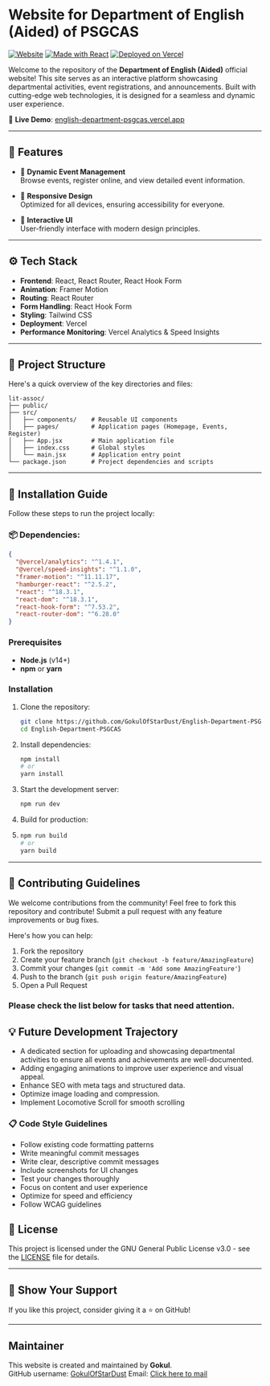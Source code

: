 # Website for Department of English (Aided) of PSGCAS 

[![Website](https://img.shields.io/website?down_color=red&down_message=offline&up_color=green&up_message=online&url=https%3A%2F%2Fenglish-department-psgcas.vercel.app)](https://english-department-psgcas.vercel.app)
[![Made with React](https://img.shields.io/badge/Made%20with-React-blue)](https://reactjs.org/)
[![Deployed on Vercel](https://img.shields.io/badge/Deployed%20on-Vercel-black)](https://vercel.com)

Welcome to the repository of the **Department of English (Aided)** official website! This site serves as an interactive platform showcasing departmental activities, event registrations, and announcements. Built with cutting-edge web technologies, it is designed for a seamless and dynamic user experience.

🔗 **Live Demo**: [english-department-psgcas.vercel.app](https://english-department-psgcas.vercel.app)

---

## 🎯 Features

- 🏫 **Dynamic Event Management**  
  Browse events, register online, and view detailed event information.

- 🎨 **Responsive Design**  
  Optimized for all devices, ensuring accessibility for everyone.

- 🚀 **Interactive UI**  
  User-friendly interface with modern design principles.

---

## ⚙️ Tech Stack

- **Frontend**: React, React Router, React Hook Form
- **Animation**: Framer Motion
- **Routing**: React Router
- **Form Handling**: React Hook Form
- **Styling**: Tailwind CSS
- **Deployment**: Vercel
- **Performance Monitoring**: Vercel Analytics & Speed Insights

---

## 📂 Project Structure

Here's a quick overview of the key directories and files:

```plaintext
lit-assoc/
├── public/
├── src/
│   ├── components/    # Reusable UI components
│   ├── pages/         # Application pages (Homepage, Events, Register)
│   ├── App.jsx        # Main application file
│   ├── index.css      # Global styles
│   └── main.jsx       # Application entry point
└── package.json       # Project dependencies and scripts
```

---

## 🚀 Installation Guide

Follow these steps to run the project locally:

### 📦 Dependencies:

```json
{
  "@vercel/analytics": "^1.4.1",
  "@vercel/speed-insights": "^1.1.0",
  "framer-motion": "^11.11.17",
  "hamburger-react": "^2.5.2",
  "react": "^18.3.1",
  "react-dom": "^18.3.1",
  "react-hook-form": "^7.53.2",
  "react-router-dom": "^6.28.0"
}
```

### Prerequisites

- **Node.js** (v14+)
- **npm** or **yarn**

### Installation

1. Clone the repository:

   ```bash
   git clone https://github.com/GokulOfStarDust/English-Department-PSGCAS.git
   cd English-Department-PSGCAS
   ```

2. Install dependencies:

   ```bash
   npm install
   # or
   yarn install
   ```

3. Start the development server:

   ```bash
   npm run dev
   ```

4. Build for production:
5. 
   ```bash
   npm run build
   # or
   yarn build
   ```

---

## 🤝 Contributing Guidelines

We welcome contributions from the community!
Feel free to fork this repository and contribute! Submit a pull request with any feature improvements or bug fixes.

Here's how you can help:

1. Fork the repository
2. Create your feature branch (`git checkout -b feature/AmazingFeature`)
3. Commit your changes (`git commit -m 'Add some AmazingFeature'`)
4. Push to the branch (`git push origin feature/AmazingFeature`)
5. Open a Pull Request

### Please check the list below for tasks that need attention.

## 💡 Future Development Trajectory

- A dedicated section for uploading and showcasing departmental activities to ensure all events and achievements are well-documented.
- Adding engaging animations to improve user experience and visual appeal.
- Enhance SEO with meta tags and structured data.
- Optimize image loading and compression.
- Implement Locomotive Scroll for smooth scrolling


### 📋 Code Style Guidelines
- Follow existing code formatting patterns
- Write meaningful commit messages
- Write clear, descriptive commit messages
- Include screenshots for UI changes
- Test your changes thoroughly
- Focus on content and user experience
- Optimize for speed and efficiency
- Follow WCAG guidelines

## 📄 License
This project is licensed under the GNU General Public License v3.0 - see the [LICENSE](LICENSE) file for details.

---

## 🖤 Show Your Support

If you like this project, consider giving it a ⭐️ on GitHub!

---

## Maintainer

This website is created and maintained by **Gokul**.  
GitHub username: [GokulOfStarDust](https://github.com/GokulOfStarDust)
Email: [Click here to mail](mailto:gokulgopalan18@gmail.com)

